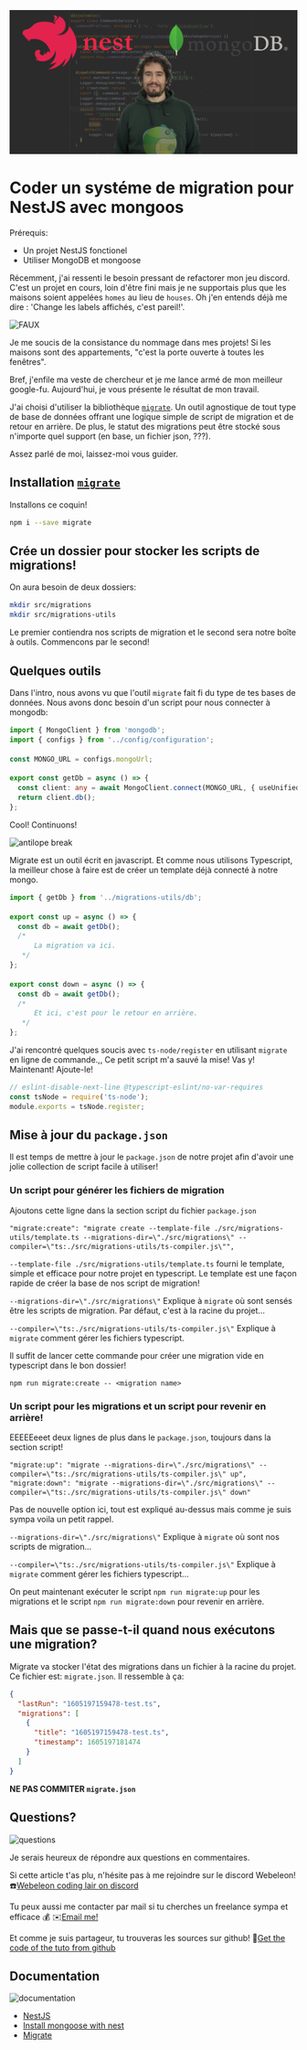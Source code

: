 ![banner](images/banner.png)

# Coder un systéme de migration pour NestJS avec mongoos

Prérequis:
- Un projet NestJS fonctionel
- Utiliser MongoDB et mongoose

Récemment, j'ai ressenti le besoin pressant de refactorer mon jeu discord.
C'est un projet en cours, loin d'être fini mais je ne supportais plus que les maisons soient appelées `homes` au lieu de `houses`.
Oh j'en entends déjà me dire : 'Change les labels affichés, c'est pareil!'.

![FAUX](https://media.giphy.com/media/4ObtlO6BjidKE/giphy.gif)

Je me soucis de la consistance du nommage dans mes projets! Si les maisons sont des appartements, "c'est la porte ouverte à toutes les fenêtres".

Bref, j'enfile ma veste de chercheur et je me lance armé de mon meilleur google-fu.
Aujourd'hui, je vous présente le résultat de mon travail.


J'ai choisi d'utiliser la bibliothèque [`migrate`](https://www.npmjs.com/package/migrate). 
Un outil agnostique de tout type de base de données offrant une logique simple de script de migration et de retour en arrière.
De plus, le statut des migrations peut être stocké sous n'importe quel support (en base, un fichier json, ???).

Assez parlé de moi, laissez-moi vous guider.

## Installation [`migrate`](https://www.npmjs.com/package/migrate)

Installons ce coquin!
```bash
npm i --save migrate
```

## Crée un dossier pour stocker les scripts de migrations!

On aura besoin de deux dossiers:
```bash
mkdir src/migrations
mkdir src/migrations-utils
```

Le premier contiendra nos scripts de migration et le second sera notre boîte à outils.
Commencons par le second!

## Quelques outils

Dans l'intro, nous avons vu que l'outil `migrate` fait fi du type de tes bases de données.
Nous avons donc besoin d'un script pour nous connecter à mongodb:
```typescript
import { MongoClient } from 'mongodb';
import { configs } from '../config/configuration';

const MONGO_URL = configs.mongoUrl;

export const getDb = async () => {
  const client: any = await MongoClient.connect(MONGO_URL, { useUnifiedTopology: true });
  return client.db();
};
```

Cool! Continuons!

![antilope break](https://media.giphy.com/media/Zd1BUb0qs6nwjeMUBu/giphy.gif)

Migrate est un outil écrit en javascript.
Et comme nous utilisons Typescript, la meilleur chose à faire est de créer un template déjà connecté à notre mongo.
```typescript
import { getDb } from '../migrations-utils/db';

export const up = async () => {
  const db = await getDb();
  /*
      La migration va ici.
   */
};

export const down = async () => {
  const db = await getDb();
  /*
      Et ici, c'est pour le retour en arrière.
   */
};
```

 
J'ai rencontré quelques soucis avec `ts-node/register` en utilisant `migrate` en ligne de commande.,,
Ce petit script m'a sauvé la mise!
Vas y! Maintenant! Ajoute-le!
```js
// eslint-disable-next-line @typescript-eslint/no-var-requires
const tsNode = require('ts-node');
module.exports = tsNode.register;
```

## Mise à jour du `package.json`

Il est temps de mettre à jour le `package.json` de notre projet afin d'avoir une jolie collection de script facile à utiliser!

### Un script pour générer les fichiers de migration

Ajoutons cette ligne dans la section script du fichier `package.json`
```
"migrate:create": "migrate create --template-file ./src/migrations-utils/template.ts --migrations-dir=\"./src/migrations\" --compiler=\"ts:./src/migrations-utils/ts-compiler.js\"",
```

`--template-file ./src/migrations-utils/template.ts` fourni le template, simple et efficace pour notre projet en typescript.
Le template est une façon rapide de créer la base de nos script de migration!

`--migrations-dir=\"./src/migrations\"` Explique à `migrate` où sont sensés être les scripts de migration.
Par défaut, c'est à la racine du projet...

`--compiler=\"ts:./src/migrations-utils/ts-compiler.js\"` Explique à `migrate` comment gérer les fichiers typescript.


Il suffit de lancer cette commande pour créer une migration vide en typescript dans le bon dossier!
```
npm run migrate:create -- <migration name>
```

### Un script pour les migrations et un script pour revenir en arrière!

EEEEEeeet deux lignes de plus dans le `package.json`, toujours dans la section script!
```
"migrate:up": "migrate --migrations-dir=\"./src/migrations\" --compiler=\"ts:./src/migrations-utils/ts-compiler.js\" up",
"migrate:down": "migrate --migrations-dir=\"./src/migrations\" --compiler=\"ts:./src/migrations-utils/ts-compiler.js\" down"
```

Pas de nouvelle option ici, tout est expliqué au-dessus mais comme je suis sympa voila un petit rappel.

`--migrations-dir=\"./src/migrations\"` Explique à `migrate` où sont nos scripts de migration...

`--compiler=\"ts:./src/migrations-utils/ts-compiler.js\"` Explique à `migrate` comment gérer les fichiers typescript...

On peut maintenant exécuter le script `npm run migrate:up` pour les migrations et le script `npm run migrate:down` pour revenir en arrière.

## Mais que se passe-t-il quand nous exécutons une migration?

Migrate va stocker l'état des migrations dans un fichier à la racine du projet.
Ce fichier est: `migrate.json`.
Il ressemble à ça:
```json
{
  "lastRun": "1605197159478-test.ts",
  "migrations": [
    {
      "title": "1605197159478-test.ts",
      "timestamp": 1605197181474
    }
  ]
}
```

**NE PAS COMMITER `migrate.json`**


## Questions?

![questions](https://media.giphy.com/media/5XRB3Ay93FZw4/giphy.gif)

Je serais heureux de répondre aux questions en commentaires.

Si cette article t'as plu, n'hésite pas à me rejoindre sur le discord Webeleon!
:phone:[Webeleon coding lair on discord](https://discord.gg/h7HzYzD82p)

Tu peux aussi me contacter par mail si tu cherches un freelance sympa et efficace :moneybag:
:envelope:[Email me!](contact@webeleon.dev)

Et comme je suis partageur, tu trouveras les sources sur github!
:gift:[Get the code of the tuto from github](https://github.com/Webeleon/-Building-a-mongodb-migration-system-for-NestJS-with-mongoose.git)

## Documentation

![documentation](https://media.giphy.com/media/3o6ozkeXSb0Cm25CzS/giphy.gif)

- [NestJS](https://nestjs.com/)
- [Install mongoose with nest](https://docs.nestjs.com/techniques/mongodb)
- [Migrate](https://github.com/tj/node-migrate#readme)


